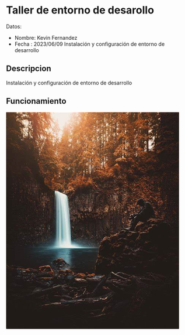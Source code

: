 # Taller de entorno de desarollo

Datos:

- Nombre: Kevin Fernandez
- Fecha : 2023/06/09
Instalación y configuración de entorno de desarrollo

## Descripcion
Instalación y configuración de entorno de desarrollo


## Funcionamiento

![](IMG/OIP.jpg)






